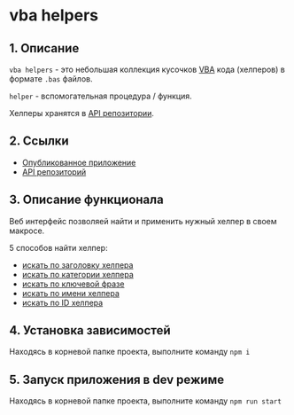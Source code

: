 # vba helpers

## 1. Описание
`vba helpers` - это небольшая коллекция кусочков [VBA](https://ru.wikipedia.org/wiki/Visual_Basic_for_Applications) кода (хелперов) в формате `.bas` файлов.

`helper` - вспомогательная процедура / функция.

Хелперы хранятся в [API репозитории](https://github.com/akzhar/vba-helpers-api/tree/main/data/code).

## 2. Ссылки
- [Опубликованное приложение](https://vba-helpers.herokuapp.com)
- [API репозиторий](https://github.com/akzhar/vba-helpers-api)

## 3. Описание функционала
Веб интерфейс позволяей найти и применить нужный хелпер в своем макросе.

5 способов найти хелпер:
- [искать по заголовку хелпера](https://vba-helpers.herokuapp.com/search?type=t)
- [искать по категории хелпера](https://vba-helpers.herokuapp.com/search?type=k)
- [искать по ключевой фразе](https://vba-helpers.herokuapp.com/search?type=k)
- [искать по имени хелпера](https://vba-helpers.herokuapp.com/search?type=n)
- [искать по ID хелпера](https://vba-helpers.herokuapp.com/search?type=i)

## 4. Установка зависимостей
Находясь в корневой папке проекта, выполните команду `npm i`

## 5. Запуск приложения в dev режиме
Находясь в корневой папке проекта, выполните команду `npm run start`
